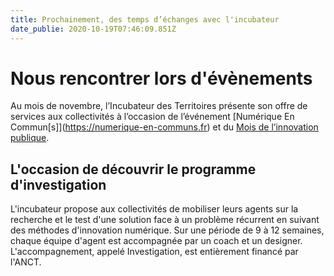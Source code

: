 ```yaml
---
title: Prochainement, des temps d’échanges avec l'incubateur
date_publie: 2020-10-19T07:46:09.851Z
---
```

# **Nous rencontrer lors d'évènements**

Au mois de novembre, l’Incubateur des Territoires présente son offre de services aux collectivités à l’occasion de l’événement [Numérique En Commun\[s]](https://numerique-en-communs.fr) et du [Mois de l’innovation publique](https://www.modernisation.gouv.fr/mois-innovation-publique/).

## L'occasion de découvrir le programme d'investigation 

L'incubateur propose aux collectivités de mobiliser leurs agents sur la recherche et le test d'une solution face à un problème récurrent en suivant des méthodes d'innovation numérique. Sur une période de 9 à 12 semaines, chaque équipe d'agent est accompagnée par un coach et un designer. L'accompagnement, appelé Investigation, est entièrement financé par l'ANCT.